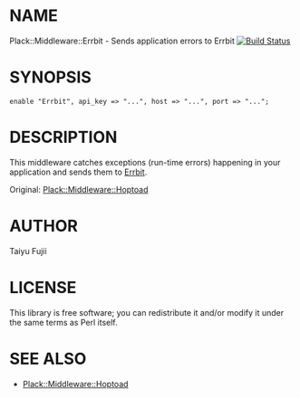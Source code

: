 # NAME

Plack::Middleware::Errbit - Sends application errors to Errbit
[![Build Status](https://travis-ci.org/taiyuf/Plack-Middleware-Errbit.png?branch=master)](https://travis-ci.org/taiyuf/Plack-Middleware-Errbit)

# SYNOPSIS

    enable "Errbit", api_key => "...", host => "...", port => "...";

# DESCRIPTION

This middleware catches exceptions (run-time errors) happening in your
application and sends them to [Errbit](https://github.com/errbit/errbit).

Original: [Plack::Middleware::Hoptoad](https://github.com/miyagawa/Plack-Middleware-Hoptoad)

# AUTHOR

Taiyu Fujii

# LICENSE

This library is free software; you can redistribute it and/or modify
it under the same terms as Perl itself.

# SEE ALSO

- [Plack::Middleware::Hoptoad](https://github.com/miyagawa/Plack-Middleware-Hoptoad)
